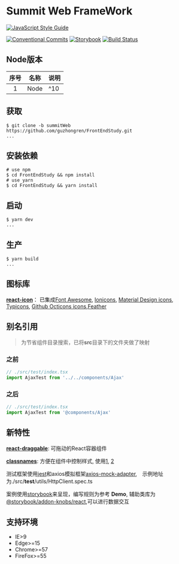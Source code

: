 # Summit Web FrameWork

[![JavaScript Style Guide](https://cdn.rawgit.com/standard/standard/master/badge.svg)](https://github.com/standard/standard)

[![Conventional Commits](https://img.shields.io/badge/Conventional%20Commits-1.0.0-yellow.svg)](https://conventionalcommits.org)
[![Storybook](http://github.com/storybooks/press/blob/master/badges/storybook.svg)](https://andorlab.summit.com)
[![Build Status](https://travis-ci.org/beef-noodles/PlatformWeb.svg?branch=master)](https://travis-ci.org/beef-noodles/PlatformWeb)

## Node版本

|序号|名称|说明|
|:--:|--|--|
|1|Node|^10|

## 获取

```shell
$ git clone -b summitWeb https://github.com/guzhongren/FrontEndStudy.git
...
```

## 安装依赖

```shell
# use npm
$ cd FrontEndStudy && npm install
# use yarn
$ cd FrontEndStudy && yarn install
```

## 启动

```shell
$ yarn dev
...
```

## 生产

```shell
$ yarn build
...
```

## 图标库

**[react-icon](https://react-icons.netlify.com/#/)**： 已集成[Font Awesome](ttps://fontawesome.com/ ), [Ionicons](https://ionicons.com/), [Material Design icons](http://google.github.io/material-design-icons/ ), [Typicons](http://s-ings.com/typicons/), [Github Octicons icons](https://octicons.github.com/ ),[Feather](https://feathericons.com/ )

## 别名引用

> 为节省组件目录搜索，已将**src**目录下的文件夹做了映射

### 之前

```typescript
// ./src/test/index.tsx
import AjaxTest from '../../components/Ajax'
```

### 之后

```typescript
// ./src/test/index.tsx
import AjaxTest from '@components/Ajax'
```

## 新特性

**[react-draggable](https://www.npmjs.com/package/react-draggable)**: 可拖动的React容器组件

**[classnames](https://www.npmjs.com/package/classnames)**: 方便在组件中控制样式, 使用[1](https://www.cnblogs.com/kugeliu/p/7339160.html), [2](https://www.npmjs.com/package/classnames)

测试框架使用[jest](https://jestjs.io/zh-Hans/)和axios模拟框架[axios-mock-adapter](https://www.npmjs.com/package/axios-mock-adapter),　示例地址为./src/__test__/utils/HttpClient.spec.ts

案例使用[storybook](https://storybook.js.org/)来呈现，编写规则为参考 **Demo**, 辅助类库为[@storybook/addon-knobs/react](https://www.npmjs.com/package/@kadira/storybook-addon-knobs),可以进行数据交互

## 支持环境

* IE>9
* Edge>=15
* Chrome>=57
* FireFox>=55
